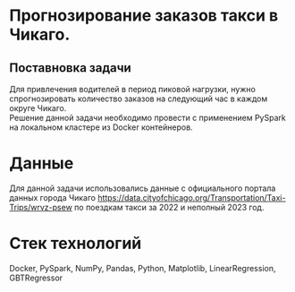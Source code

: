 # Прогнозирование заказов такси в Чикаго.<br>
## Поставновка задачи
Для привлечения водителей в период пиковой нагрузки, нужно спрогнозировать количество заказов на следующий час в каждом округе Чикаго.<br>
Решение данной задачи необходимо провести с применением PySpark на локальном кластере из Docker контейнеров.
# Данные
Для данной задачи использовались данные с официального портала данных города Чикаго https://data.cityofchicago.org/Transportation/Taxi-Trips/wrvz-psew по поездкам такси за 2022 и неполный 2023 год.
# Стек технологий
Docker, PySpark, NumPy, Pandas, Python, Matplotlib, LinearRegression, GBTRegressor
